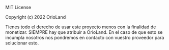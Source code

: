 MIT License

Copyright (c) 2022 OrioLand

Tienes todo el derecho de usar este proyecto menos con la finalidad de monetizar. SIEMPRE hay que atribuir a OrioLand.
En el caso de que esto se incumpla nosotros nos pondremos en contacto con vuestro proveedor para solucionar esto.
